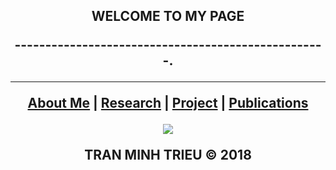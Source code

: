 <p align="center">
    <h2 align="center">WELCOME TO MY PAGE<a 
</p>

<p align="center"> ---------------------------------------------------.</p>

***

<p align="center">
    <b><a href="README.md#what-has-inside">About Me</a></b>
    |
    <b><a href="README.md#setup">Research</a></b>
    |
    <b><a href="README.md#settings">Project</a></b>
    |
    <b><a href="README.md#how-to">Publications</a></b>
</p>

<p align="center">
    <img src="https:////c1.staticflickr.com/2/1907/44475170314_70c1d829b3.jpg" />
</p>
TRAN MINH TRIEU © 2018
